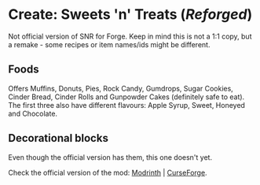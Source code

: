 # Create: Sweets 'n' Treats (*Reforged*)
Not official version of SNR for Forge. Keep in mind this is not a 1:1 copy, but a remake - some recipes or item names/ids might be different.
## Foods
Offers Muffins, Donuts, Pies, Rock Candy, Gumdrops, Sugar Cookies, Cinder Bread, Cinder Rolls and Gunpowder Cakes (definitely safe to eat). The first three also have different flavours: Apple Syrup, Sweet, Honeyed and Chocolate.
## Decorational blocks
Even though the official version has them, this one doesn't yet.

Check the official version of the mod: [Modrinth](https://modrinth.com/mod/create-sweets-and-treats/) | [CurseForge](https://www.curseforge.com/minecraft/mc-mods/create-sweets-and-treats).
